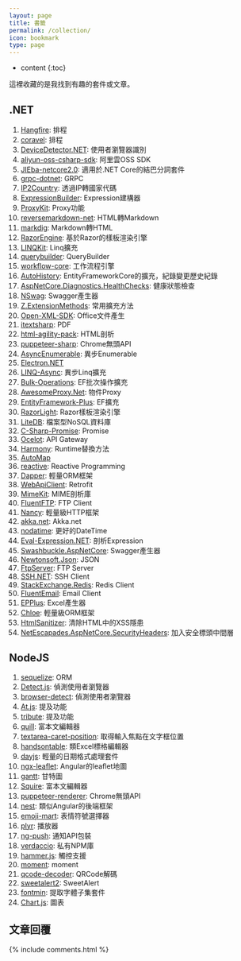 ```yaml
---
layout: page
title: 書籤
permalink: /collection/
icon: bookmark
type: page
---
```


* content
{:toc}

這裡收藏的是我找到有趣的套件或文章。

## .NET
1. [Hangfire](https://github.com/HangfireIO/Hangfire): 排程
2. [coravel](https://github.com/jamesmh/coravel): 排程
3. [DeviceDetector.NET](https://github.com/totpero/DeviceDetector.NET): 使用者瀏覽器識別
4. [aliyun-oss-csharp-sdk](https://github.com/aliyun/aliyun-oss-csharp-sdk): 阿里雲OSS SDK
5. [JIEba-netcore2.0](https://github.com/SilentCC/JIEba-netcore2.0): 適用於.NET Core的結巴分詞套件
6. [grpc-dotnet](https://github.com/grpc/grpc-dotnet): GRPC
7. [IP2Country](https://github.com/RobThree/IP2Country): 透過IP轉國家代碼
8. [ExpressionBuilder](https://github.com/dbelmont/ExpressionBuilder): Expression建構器
9. [ProxyKit](https://github.com/damianh/ProxyKit): Proxy功能
10. [reversemarkdown-net](https://github.com/mysticmind/reversemarkdown-net): HTML轉Markdown
11. [markdig](https://github.com/lunet-io/markdig): Markdown轉HTML
12. [RazorEngine](https://github.com/Antaris/RazorEngine): 基於Razor的樣板渲染引擎
13. [LINQKit](https://github.com/scottksmith95/LINQKit): Linq擴充
14. [querybuilder](https://github.com/sqlkata/querybuilder): QueryBuilder
15. [workflow-core](https://github.com/danielgerlag/workflow-core): 工作流程引擎
16. [AutoHistory](https://github.com/Arch/AutoHistory): EntityFrameworkCore的擴充，紀錄變更歷史紀錄
17. [AspNetCore.Diagnostics.HealthChecks](https://github.com/Xabaril/AspNetCore.Diagnostics.HealthChecks): 健康狀態檢查
18. [NSwag](https://github.com/RicoSuter/NSwag): Swagger產生器
19. [Z.ExtensionMethods](https://github.com/zzzprojects/Z.ExtensionMethods): 常用擴充方法
20. [Open-XML-SDK](https://github.com/OfficeDev/Open-XML-SDK): Office文件產生
21. [itextsharp](https://github.com/itext/itextsharp): PDF
22. [html-agility-pack](https://github.com/zzzprojects/html-agility-pack): HTML剖析
23. [puppeteer-sharp](https://github.com/kblok/puppeteer-sharp): Chrome無頭API
24. [AsyncEnumerable](https://github.com/Dasync/AsyncEnumerable): 異步Enumerable
25. [Electron.NET](https://github.com/ElectronNET/Electron.NET)
26. [LINQ-Async](https://github.com/zzzprojects/LINQ-Async): 異步Linq擴充
27. [Bulk-Operations](https://github.com/zzzprojects/Bulk-Operations): EF批次操作擴充
28. [AwesomeProxy.Net](https://github.com/isdaniel/AwesomeProxy.Net): 物件Proxy
29. [EntityFramework-Plus](https://github.com/zzzprojects/EntityFramework-Plus): EF擴充
30. [RazorLight](https://github.com/toddams/RazorLight): Razor樣板渲染引擎
31. [LiteDB](https://github.com/mbdavid/LiteDB): 檔案型NoSQL資料庫
32. [C-Sharp-Promise](https://github.com/Real-Serious-Games/C-Sharp-Promise): Promise
33. [Ocelot](https://github.com/ThreeMammals/Ocelot): API Gateway
34. [Harmony](https://github.com/pardeike/Harmony): Runtime替換方法
35. [AutoMap](https://github.com/AutoMapper/AutoMapper)
36. [reactive](https://github.com/dotnet/reactive): Reactive Programming
37. [Dapper](https://github.com/StackExchange/Dapper): 輕量ORM框架
38. [WebApiClient](https://github.com/dotnetcore/WebApiClient): Retrofit
39. [MimeKit](https://github.com/jstedfast/MimeKit): MIME剖析庫
40. [FluentFTP](https://github.com/robinrodricks/FluentFTP): FTP Client
41. [Nancy](https://github.com/NancyFx/Nancy): 輕量級HTTP框架
42. [akka.net](https://github.com/akkadotnet/akka.net): Akka.net
43. [nodatime](https://github.com/nodatime/nodatime): 更好的DateTime
44. [Eval-Expression.NET](https://github.com/zzzprojects/Eval-Expression.NET): 剖析Expression
45. [Swashbuckle.AspNetCore](https://github.com/domaindrivendev/Swashbuckle.AspNetCore): Swagger產生器
46. [Newtonsoft.Json](https://github.com/JamesNK/Newtonsoft.Json): JSON
47. [FtpServer](https://github.com/FubarDevelopment/FtpServer): FTP Server
48. [SSH.NET](https://github.com/sshnet/SSH.NET): SSH Client
49. [StackExchange.Redis](https://github.com/StackExchange/StackExchange.Redis): Redis Client
50. [FluentEmail](https://github.com/lukencode/FluentEmail): Email Client
51. [EPPlus](https://github.com/JanKallman/EPPlus): Excel產生器
52. [Chloe](https://github.com/shuxinqin/Chloe): 輕量級ORM框架
53. [HtmlSanitizer](https://github.com/mganss/HtmlSanitizer): 清除HTML中的XSS隱患
54. [NetEscapades.AspNetCore.SecurityHeaders](https://github.com/andrewlock/NetEscapades.AspNetCore.SecurityHeaders): 加入安全標頭中間層

## NodeJS
1. [sequelize](https://github.com/sequelize/sequelize): ORM
2. [Detect.js](https://github.com/darcyclarke/Detect.js): 偵測使用者瀏覽器
3. [browser-detect](https://github.com/KennethanCeyer/browser-detect): 偵測使用者瀏覽器
4. [At.js](https://github.com/ichord/At.js): 提及功能
5. [tribute](https://github.com/zurb/tribute): 提及功能
6. [quill](https://github.com/quilljs/quill): 富本文編輯器
7. [textarea-caret-position](https://github.com/component/textarea-caret-position): 取得輸入焦點在文字框位置
8. [handsontable](https://github.com/handsontable/handsontable): 類Excel標格編輯器
9. [dayjs](https://github.com/iamkun/dayjs): 輕量的日期格式處理套件
10. [ngx-leaflet](https://github.com/Asymmetrik/ngx-leaflet): Angular的leaflet地圖
11. [gantt](https://github.com/frappe/gantt): 甘特圖
12. [Squire](https://github.com/neilj/Squire): 富本文編輯器
13. [puppeteer-renderer](https://github.com/zenato/puppeteer-renderer): Chrome無頭API
14. [nest](https://github.com/nestjs/nest): 類似Angular的後端框架
15. [emoji-mart](https://github.com/missive/emoji-mart): 表情符號選擇器
16. [plyr](https://github.com/sampotts/plyr): 播放器
17. [ng-push](https://github.com/flauc/ng-push): 通知API包裝
18. [verdaccio](https://github.com/verdaccio/verdaccio): 私有NPM庫
19. [hammer.js](https://github.com/hammerjs/hammer.js): 觸控支援
20. [moment](https://github.com/moment/moment): moment
21. [qcode-decoder](https://github.com/cirocosta/qcode-decoder): QRCode解碼
22. [sweetalert2](https://github.com/sweetalert2/sweetalert2): SweetAlert
23. [fontmin](https://github.com/ecomfe/fontmin): 提取字體子集套件
24. [Chart.js](https://github.com/chartjs/Chart.js): 圖表

## 文章回覆

{% include comments.html %}
